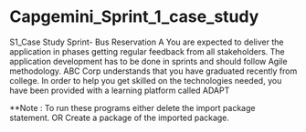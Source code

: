 # Capgemini_Sprint_1_case_study
S1_Case Study Sprint- Bus Reservation A 
You are expected to deliver the application in phases getting regular feedback from all stakeholders. 
The application development has to be done in sprints and should follow Agile methodology.
ABC Corp understands that you have graduated recently from college.
In order to help you get skilled on the technologies needed, you have been provided with a learning platform called ADAPT

**Note : To run these programs either delete the import package statement.
                                    OR 
         Create a package of the imported package.                             
